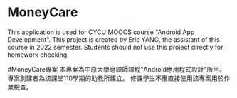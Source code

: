 # MoneyCare
This application is used for CYCU MOOCS course "Android App Development".
This project is created by Eric YANG, the assistant of this course in 2022 semester.
Students should not use this project directly for homework checking.

#MoneyCare專案
本專案為中原大學磨課師課程"Android應用程式設計"所用。
專案創建者為該課堂110學期的助教所建立。
修課學生不應直接使用該專案用於作業檢查。
